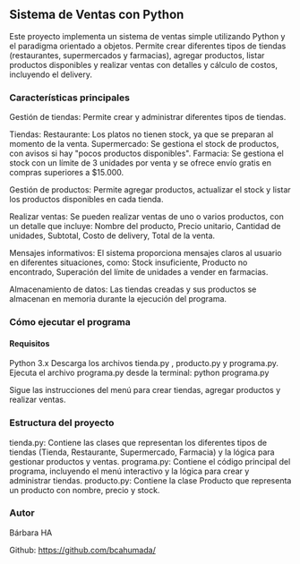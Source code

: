 ## Sistema de Ventas con Python
Este proyecto implementa un sistema de ventas simple utilizando Python y el paradigma orientado a objetos. Permite crear diferentes tipos de tiendas (restaurantes, supermercados y farmacias), agregar productos, listar productos disponibles y realizar ventas con detalles y cálculo de costos, incluyendo el delivery.

### Características principales
Gestión de tiendas: Permite crear y administrar diferentes tipos de tiendas.

Tiendas:
Restaurante: Los platos no tienen stock, ya que se preparan al momento de la venta.
Supermercado: Se gestiona el stock de productos, con avisos si hay "pocos productos disponibles".
Farmacia: Se gestiona el stock con un límite de 3 unidades por venta y se ofrece envío gratis en compras superiores a $15.000.

Gestión de productos: Permite agregar productos, actualizar el stock y listar los productos disponibles en cada tienda.

Realizar ventas: Se pueden realizar ventas de uno o varios productos, con un detalle que incluye:
Nombre del producto,
Precio unitario,
Cantidad de unidades,
Subtotal,
Costo de delivery,
Total de la venta.

Mensajes informativos: El sistema proporciona mensajes claros al usuario en diferentes situaciones, como:
Stock insuficiente,
Producto no encontrado,
Superación del límite de unidades a vender en farmacias.

Almacenamiento de datos: Las tiendas creadas y sus productos se almacenan en memoria durante la ejecución del programa.

### Cómo ejecutar el programa
#### Requisitos
Python 3.x 
Descarga los archivos tienda.py , producto.py y programa.py.
Ejecuta el archivo programa.py desde la terminal: python programa.py

Sigue las instrucciones del menú para crear tiendas, agregar productos y realizar ventas.

### Estructura del proyecto
tienda.py: Contiene las clases que representan los diferentes tipos de tiendas (Tienda, Restaurante, Supermercado, Farmacia) y la lógica para gestionar productos y ventas.
programa.py: Contiene el código principal del programa, incluyendo el menú interactivo y la lógica para crear y administrar tiendas.
producto.py: Contiene la clase Producto que representa un producto con nombre, precio y stock.



### Autor

Bárbara HA

Github: https://github.com/bcahumada/
